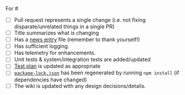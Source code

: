 For #

<!--
  If an item below does not apply to you, then go ahead and check it off as "done" and strikethrough the text, e.g.:
    - [x] ~Has unit tests & system/integration tests~
-->
- [ ] Pull request represents a single change (i.e. not fixing disparate/unrelated things in a single PR)
- [ ] Title summarizes what is changing
- [ ] Has a [news entry](https://github.com/Microsoft/vscode-python/tree/master/news) file (remember to thank yourself!)
- [ ] Has sufficient logging.
- [ ] Has telemetry for enhancements.
- [ ] Unit tests & system/integration tests are added/updated
- [ ] [Test plan](https://github.com/Microsoft/vscode-python/blob/master/.github/test_plan.md) is updated as appropriate
- [ ] [`package-lock.json`](https://github.com/Microsoft/vscode-python/blob/master/package-lock.json) has been regenerated by running `npm install` (if dependencies have changed)
- [ ] The wiki is updated with any design decisions/details.
